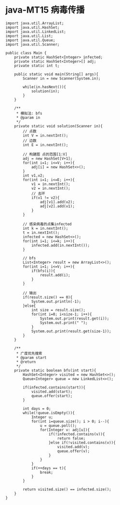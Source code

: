 # java-MT15 病毒传播


    import java.util.ArrayList;
    import java.util.HashSet;
    import java.util.LinkedList;
    import java.util.List;
    import java.util.Queue;
    import java.util.Scanner;
    
    public class Main {
        private static HashSet<Integer> infected;
        private static HashSet<Integer>[] adj;
        private static int t;
    
        public static void main(String[] args){
            Scanner in = new Scanner(System.in);
    
            while(in.hasNext()){
                solution(in);
            }
        }
    
        /**
         * 模拟法: bfs
         * @param in
         */
        private static void solution(Scanner in){
            // 点数
            int V = in.nextInt();
            // 边数
            int E = in.nextInt();
    
            // 构建图 点的范围[1:V]
            adj = new HashSet[V+1];
            for(int i=1; i<=V; i++){
                adj[i] = new HashSet<>();
            }
            int v1,v2;
            for(int i=1; i<=E; i++){
                v1 = in.nextInt();
                v2 = in.nextInt();
                // 去环
                if(v1 != v2){
                    adj[v1].add(v2);
                    adj[v2].add(v1);
                }
            }
    
            // 感染病毒的点集infected
            int k = in.nextInt();
            t = in.nextInt();
            infected = new HashSet<>();
            for(int i=1; i<=k; i++){
                infected.add(in.nextInt());
            }
    
            // bfs
            List<Integer> result = new ArrayList<>();
            for(int i=1; i<=V; i++){
                if(bfs(i)){
                    result.add(i);
                }
            }
    
            // 输出
            if(result.size() == 0){
                System.out.println(-1);
            }else{
                int size = result.size();
                for(int i=0; i<size-1; i++){
                    System.out.print(result.get(i));
                    System.out.print(" ");
                }
                System.out.print(result.get(size-1));
            }
        }
    
        /**
         * 广度优先搜索
         * @param start
         * @return
         */
        private static boolean bfs(int start){
            HashSet<Integer> visited = new HashSet<>();
            Queue<Integer> queue = new LinkedList<>();
    
            if(infected.contains(start)){
                visited.add(start);
                queue.offer(start);
            }
    
            int days = 0;
            while(!queue.isEmpty()){
                Integer u;
                for(int i=queue.size(); i > 0; i--){
                    u = queue.poll();
                    for(Integer v: adj[u]){
                        if(!infected.contains(v)){
                            return false;
                        }else if(!visited.contains(v)){
                            visited.add(v);
                            queue.offer(v);
                        }
                    }
                }
                if(++days == t){
                    break;
                }
            }
            
            return visited.size() == infected.size();
        }
    }

  


